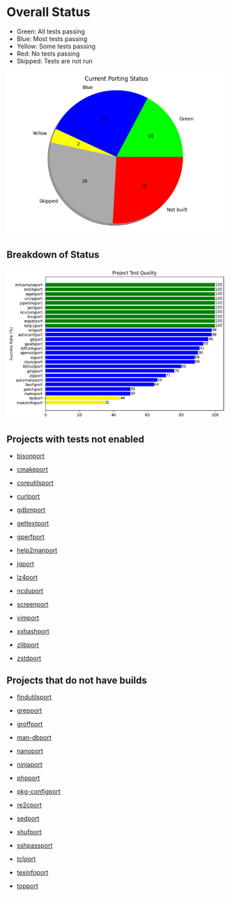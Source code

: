 
# Overall Status
* Green: All tests passing
* Blue: Most tests passing
* Yellow: Some tests passing
* Red: No tests passing
* Skipped: Tests are not run

![image info](./images/progress.png)

## Breakdown of Status
![image info](./images/quality.png)

## Projects with tests not enabled
	
* [bisonport](https://github.com/ZOSOpenTools/bisonport)

* [cmakeport](https://github.com/ZOSOpenTools/cmakeport)

* [coreutilsport](https://github.com/ZOSOpenTools/coreutilsport)

* [curlport](https://github.com/ZOSOpenTools/curlport)

* [gdbmport](https://github.com/ZOSOpenTools/gdbmport)

* [gettextport](https://github.com/ZOSOpenTools/gettextport)

* [gperfport](https://github.com/ZOSOpenTools/gperfport)

* [help2manport](https://github.com/ZOSOpenTools/help2manport)

* [jqport](https://github.com/ZOSOpenTools/jqport)

* [lz4port](https://github.com/ZOSOpenTools/lz4port)

* [ncduport](https://github.com/ZOSOpenTools/ncduport)

* [screenport](https://github.com/ZOSOpenTools/screenport)

* [vimport](https://github.com/ZOSOpenTools/vimport)

* [xxhashport](https://github.com/ZOSOpenTools/xxhashport)

* [zlibport](https://github.com/ZOSOpenTools/zlibport)

* [zstdport](https://github.com/ZOSOpenTools/zstdport)

## Projects that do not have builds

* [findutilsport](https://github.com/ZOSOpenTools/findutilsport)

* [grepport](https://github.com/ZOSOpenTools/grepport)

* [groffport](https://github.com/ZOSOpenTools/groffport)

* [man-dbport](https://github.com/ZOSOpenTools/man-dbport)

* [nanoport](https://github.com/ZOSOpenTools/nanoport)

* [ninjaport](https://github.com/ZOSOpenTools/ninjaport)

* [phpport](https://github.com/ZOSOpenTools/phpport)

* [pkg-configport](https://github.com/ZOSOpenTools/pkg-configport)

* [re2cport](https://github.com/ZOSOpenTools/re2cport)

* [sedport](https://github.com/ZOSOpenTools/sedport)

* [shufport](https://github.com/ZOSOpenTools/shufport)

* [sshpassport](https://github.com/ZOSOpenTools/sshpassport)

* [tclport](https://github.com/ZOSOpenTools/tclport)

* [texinfoport](https://github.com/ZOSOpenTools/texinfoport)

* [topport](https://github.com/ZOSOpenTools/topport)

